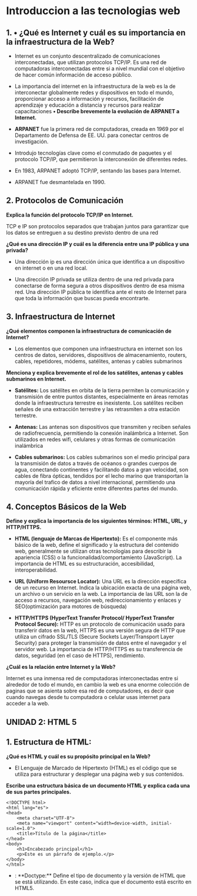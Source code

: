 # Introduccion a las tecnologias web

## 1. •	¿Qué es Internet y cuál es su importancia en la infraestructura de la Web?

- Internet es un conjunto descentralizado de comunicaciones interconectadas, que utilizan protocolos TCP/IP. Es una red de computadoras interconectadas entre si a nivel mundial con el objetivo de hacer común información de acceso público.

- La importancia del internet en la infraestructura de la web es la de interconectar globalmente redes y dispositivos en todo el mundo, proporcionar acceso a información y recursos, facilitación de aprendizaje y educación a distancia y recursos para realizar capacitaciones
**•	Describe brevemente la evolución de ARPANET a Internet.**

- **ARPANET** fue la primera red de computadoras, creada en 1969 por el Departamento de Defensa de EE. UU. para conectar centros de investigación.
- Introdujo tecnologías clave como el conmutado de paquetes y el protocolo TCP/IP, que permitieron la interconexión de diferentes redes.
- En 1983, ARPANET adoptó TCP/IP, sentando las bases para Internet.
- ARPANET fue desmantelada en 1990.

## 2. Protocolos de Comunicación

**Explica la función del protocolo TCP/IP en Internet.**

TCP e IP son protocolos separados que trabajan juntos para garantizar que los datos se entreguen a su destino previsto dentro de una red

**¿Qué es una dirección IP y cuál es la diferencia entre una IP pública y una privada?**

 - Una dirección ip es una dirección única que identifica a un dispositivo en internet o en una red local.

- Una dirección IP privada se utiliza dentro de una red privada para conectarse de forma segura a otros dispositivos dentro de esa misma red. Una dirección IP pública te identifica ante el resto de Internet para que toda la información que buscas pueda encontrarte.


## 3. Infraestructura de Internet

**¿Qué elementos componen la infraestructura de comunicación de Internet?**

- Los elementos que componen una infraestructura en internet son los centros de datos, servidores, dispositivos de almacenamiento, routers, cables, repetidores, módems, satélites, antenas y cables submarinos





**Menciona y explica brevemente el rol de los satélites, antenas y cables submarinos en Internet.**

-	**Satélites:** Los satélites en orbita de la tierra permiten la comunicación y transmisión de entre puntos distantes, especialmente en áreas remotas donde la infraestructura terrestre es inexistente. Los satélites reciben señales de una extracción terrestre y las retrasmiten a otra estación terrestre.

-	**Antenas:** Las antenas son dispositivos que transmiten y reciben señales de radiofrecuencia, permitiendo la conexión inalámbrica a Internet. Son utilizados en redes wifi, celulares y otras formas de comunicación inalámbrica

-	**Cables submarinos:** Los cables submarinos son el medio principal para la transmisión de datos a través de océanos o grandes cuerpos de agua, conectando continentes y facilitando datos a gran velocidad, son cables de fibra ópticas, tendidos por el lecho marino que transportan la mayoría del trafico de datos a nivel internacional, permitiendo una comunicación rápida y eficiente entre diferentes partes del mundo.

## 4. Conceptos Básicos de la Web

**Define y explica la importancia de los siguientes términos: HTML, URL, y HTTP/HTTPS.**

-    **HTML (lenguaje de Marcas de Hipertexto):**  Es el componente más básico de la web, define el significado y la estructura del contenido web, generalmente se utilizan otras tecnologías para describir la apariencia (CSS) o la funcionalidad/comportamiento (JavaScript). La importancia de HTML es su estructuración, accesibilidad, interoperabilidad.

-   **URL (Uniform Resoursce Locator):** Una URL es la dirección específica de un recurso en Internet. Indica la ubicación exacta de una página web, un archivo o un servicio en la web. La importancia de las URL son la de acceso a recursos, navegación web, redireccionamiento y enlaces y SEO(optimización para motores de búsqueda)

-    **HTTP/HTTPS (HyperText Transfer Protocol/ HyperText Transfer Protocol Secure):**
HTTP es un protocolo de comunicación usado para transferir datos en la web, HTTPS es una versión segura de HTTP que utiliza un cifrado SSL/TLS (Secure Sockets Layer/Transport Layer Security) para proteger la transmisión de datos entre el navegador y el servidor web. La importancia de HTTP/HTTPS es su transferencia de datos, seguridad (en el caso de HTTPS), rendimiento.

**¿Cuál es la relación entre Internet y la Web?**

Internet es una inmensa red de computadoras interconectadas entre si alrededor de todo el mundo, en cambio la web es una enorme colección de paginas que se asienta sobre esa red de computadores, es decir que cuando navegas desde tu computadora o celular usas internet para acceder a la web.



## UNIDAD 2: HTML 5

## 1. Estructura de HTML:
**¿Qué es HTML y cuál es su propósito principal en la Web?**
- El Lenguaje de Marcado de Hipertexto (HTML) es el código que se utiliza para estructurar y desplegar una página web y sus contenidos.

**Escribe una estructura básica de un documento HTML y explica cada una de sus partes principales.**

    <!DOCTYPE html>
    <html lang="es">
    <head>
        <meta charset="UTF-8">
        <meta name="viewport" content="width=device-width, initial-scale=1.0">
        <title>Título de la página</title>
    </head>
    <body>
        <h1>Encabezado principal</h1>
        <p>Este es un párrafo de ejemplo.</p>
    </body>
    </html>

-    <!DOCTYPE html>: **Doctype:** Define el tipo de documento y la versión de HTML que se está utilizando. En este caso, <!DOCTYPE html> indica que el documento está escrito en HTML5.